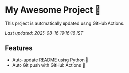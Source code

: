 # My Awesome Project 🚀

This project is automatically updated using GitHub Actions.

_Last updated: 2025-08-16 19:16:16 IST_

## Features
- Auto-update README using Python 🐍
- Auto Git push with GitHub Actions 🤖
